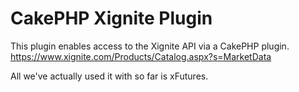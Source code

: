 CakePHP Xignite Plugin
======================

This plugin enables access to the Xignite API via a CakePHP plugin.
https://www.xignite.com/Products/Catalog.aspx?s=MarketData

All we've actually used it with so far is xFutures.